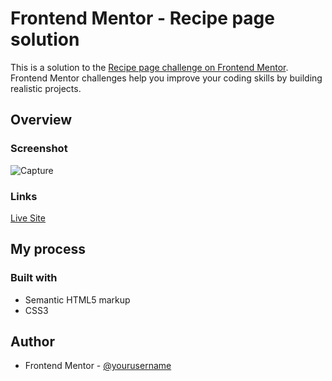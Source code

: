# Frontend Mentor - Recipe page solution

This is a solution to the [Recipe page challenge on Frontend Mentor](https://www.frontendmentor.io/challenges/recipe-page-KiTsR8QQKm). Frontend Mentor challenges help you improve your coding skills by building realistic projects. 

## Overview

### Screenshot
![Capture](https://github.com/lenardatthebreakwater/recipe-page/assets/142602437/7850ce17-8f11-417f-9e5a-80092693154a)

### Links

[Live Site](https://lenardatthebreakwater.github.io/recipe-page/recipe_page.html)

## My process

### Built with

- Semantic HTML5 markup
- CSS3

## Author
- Frontend Mentor - [@yourusername](https://www.frontendmentor.io/profile/lenardatthebreakwater)
